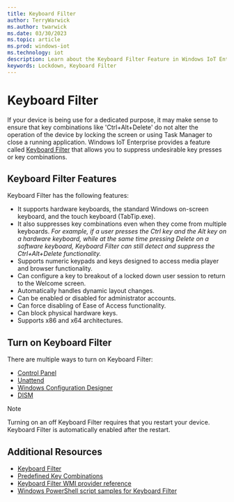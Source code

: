 ```yaml
---
title: Keyboard Filter
author: TerryWarwick
ms.author: twarwick
ms.date: 03/30/2023
ms.topic: article
ms.prod: windows-iot
ms.technology: iot
description: Learn about the Keyboard Filter Feature in Windows IoT Enterprise.
keywords: Lockdown, Keyboard Filter
---
```


# Keyboard Filter

If your device is being use for a dedicated purpose, it may make sense to ensure that key combinations like 'Ctrl+Alt+Delete' do not alter the operation of the device by locking the screen or using Task Manager to close a running application. Windows IoT Enterprise provides a feature called [Keyboard Filter](/windows-hardware/customize/enterprise/keyboardfilter#:~:text=Keyboard%20Filter.%20You%20can%20use%20Keyboard%20Filter%20to,using%20Task%20Manager%20to%20close%20a%20running%20application.) that allows you to suppress undesirable key presses or key combinations.

## Keyboard Filter Features

Keyboard Filter has the following features:

* It supports hardware keyboards, the standard Windows on-screen keyboard, and the touch keyboard (TabTip.exe).
* It also suppresses key combinations even when they come from multiple keyboards.
    *For example, if a user presses the Ctrl key and the Alt key on a hardware keyboard, while at the same time pressing Delete on a software keyboard, Keyboard Filter can still detect and suppress the Ctrl+Alt+Delete functionality.*
* Supports numeric keypads and keys designed to access media player and browser functionality.
* Can configure a key to breakout of a locked down user session to return to the Welcome screen.
* Automatically handles dynamic layout changes.
* Can be enabled or disabled for administrator accounts.
* Can force disabling of Ease of Access functionality.
* Can block physical hardware keys.
* Supports x86 and x64 architectures.

## Turn on Keyboard Filter

There are multiple ways to turn on Keyboard Filter:

* [Control Panel](/windows-hardware/customize/enterprise/keyboardfilter#turn-on-keyboard-filter-by-using-control-panel)
* [Unattend](/windows-hardware/customize/enterprise/keyboardfilter#configure-keyboard-using-unattend)
* [Windows Configuration Designer](/windows-hardware/customize/enterprise/keyboardfilter#turn-on-and-configure-keyboard-filter-using-windows-configuration-designer)
* [DISM](/windows-hardware/customize/enterprise/keyboardfilter#turn-on-and-configure-keyboard-filter-by-using-dism)

> [!NOTE]
>
> Turning on an off Keyboard Filter requires that you restart your device. Keyboard Filter is automatically enabled after the restart.

## Additional Resources

* [Keyboard Filter](/windows-hardware/customize/enterprise/keyboardfilter#turn-on-keyboard-filter)
* [Predefined Key Combinations](/windows-hardware/customize/enterprise/predefined-key-combinations)
* [Keyboard Filter WMI provider reference](/windows-hardware/customize/enterprise/keyboardfilter-wmi-provider-reference)
* [Windows PowerShell script samples for Keyboard Filter](/windows-hardware/customize/enterprise/keyboardfilter-powershell-script-samples)
